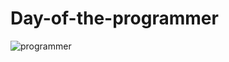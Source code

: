 # Day-of-the-programmer

![programmer](https://user-images.githubusercontent.com/42794655/101459854-c92fe380-395e-11eb-9ec1-145b52c78a3c.jpg)
